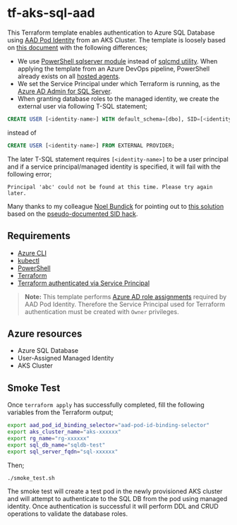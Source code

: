 # tf-aks-sql-aad
This Terraform template enables authentication to Azure SQL Database using [AAD Pod Identity](https://github.com/Azure/aad-pod-identity) from an AKS Cluster. The template is loosely based on [this document](https://docs.microsoft.com/en-us/azure/app-service/app-service-web-tutorial-connect-msi) with the following differences;

- We use [PowerShell sqlserver module](https://docs.microsoft.com/en-us/powershell/module/sqlserver/invoke-sqlcmd?view=sqlserver-ps) instead of [sqlcmd utility](https://docs.microsoft.com/en-us/sql/tools/sqlcmd-utility?view=sql-server-ver15). When applying the template from an Azure DevOps pipeline, PowerShell already exists on all [hosted agents](https://github.com/actions/virtual-environments/blob/master/images/linux/Ubuntu1804-README.md).
- We set the Service Principal under which Terraform is running, as the [Azure AD Admin for SQL Server](https://docs.microsoft.com/en-us/azure/sql-database/sql-database-aad-authentication-configure?tabs=azure-powershell#provision-an-azure-active-directory-administrator-for-your-managed-instance).
- When granting database roles to the managed identity, we create the external user via following T-SQL statement;
```sql
CREATE USER [<identity-name>] WITH default_schema=[dbo], SID=[<identity-sid>], TYPE=E;
```
instead of
```sql
CREATE USER [<identity-name>] FROM EXTERNAL PROVIDER;
```
The later T-SQL statement requires `[<identity-name>]` to be a user principal and if a service principal/managed identity is specified, it will fail with the following error;
```
Principal 'abc' could not be found at this time. Please try again later.
```
Many thanks to my colleague [Noel Bundick](https://www.noelbundick.com/) for pointing out to [this solution](https://github.com/microsoft/data-contest-toolkit/blob/noel/azure-infra/deploy/bootstrap/bootstrap.ps1) based on the [pseudo-documented SID hack](https://stackoverflow.com/questions/53001874/cant-create-azure-sql-database-users-mapped-to-azure-ad-identities-using-servic/56150547#56150547).

## Requirements
- [Azure CLI](https://docs.microsoft.com/en-us/cli/azure/install-azure-cli?view=azure-cli-latest)
- [kubectl](https://docs.microsoft.com/en-us/cli/azure/aks?view=azure-cli-latest#az-aks-install-cli)
- [PowerShell](https://github.com/PowerShell/PowerShell#get-powershell)
- [Terraform](https://www.terraform.io/downloads.html)
- [Terraform authenticated via Service Principal](https://www.terraform.io/docs/providers/azurerm/guides/service_principal_client_secret.html)
>**Note:** This template performs [Azure AD role assignments](https://docs.microsoft.com/en-us/azure/role-based-access-control/overview) required by AAD Pod Identity. Therefore the Service Principal used for Terraform authentication must be created with `Owner` privileges.

## Azure resources
- Azure SQL Database
- User-Assigned Managed Identity
- AKS Cluster

## Smoke Test
Once `terraform apply` has successfully completed, fill the following variables from the Terraform output;
```sh
export aad_pod_id_binding_selector="aad-pod-id-binding-selector"
export aks_cluster_name="aks-xxxxxx"
export rg_name="rg-xxxxxx"
export sql_db_name="sqldb-test"
export sql_server_fqdn="sql-xxxxxx"
```

Then;
```
./smoke_test.sh
```

The smoke test will create a test pod in the newly provisioned AKS cluster and will attempt to authenticate to the SQL DB from the pod using managed identity. Once authentication is successful it will perform DDL and CRUD operations to validate the database roles.
